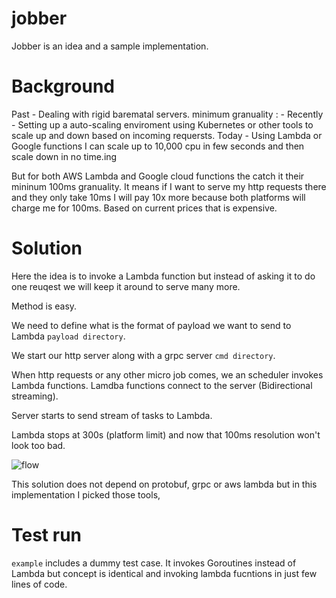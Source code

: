 # jobber

Jobber is an idea and a sample implementation.

# Background
Past - Dealing with rigid barematal servers. minimum granuality : -
Recently - Setting up a auto-scaling enviroment using Kubernetes or other tools to scale up and down based on incoming requersts.
Today - Using Lambda or Google functions I can scale up to 10,000 cpu in few seconds and then scale down in no time.ing 

But for both AWS Lambda and Google cloud functions the catch it their mininum 100ms granuality. 
It means if I want to serve my http requests there and they only take 10ms I will pay 10x more 
because both platforms will charge me for 100ms. Based on current prices that is expensive.

# Solution
Here the idea is to invoke a Lambda function but instead of asking it to do one reuqest we will keep it around to serve many more.

Method is easy.

We need to define what is the format of payload we want to send to Lambda `payload directory`.

We start our http server along with a grpc server `cmd directory`.

When http requests or any other micro job comes, we an scheduler invokes Lambda functions. Lamdba functions connect to the server (Bidirectional streaming).

Server starts to send stream of tasks to Lambda.

Lambda stops at 300s (platform limit) and now that 100ms resolution won't look too bad.

![flow](https://kavehmz.github.io/static/images/lambda_for_micro_jobs.png "Lambda for micro requests")

This solution does not depend on protobuf, grpc or aws lambda but in this implementation I picked those tools,

# Test run

`example` includes a dummy test case. It invokes Goroutines instead of Lambda but concept is identical and invoking lambda fucntions in just few lines of code.



